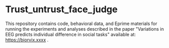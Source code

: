 # Trust_untrust_face_judge

This repository contains code, behavioral data, and Eprime materials for running the experiments and analyses described in the paper "Variations in EEG  predicts individual difference in social tasks" available at: https://biorvix.xxxx .



